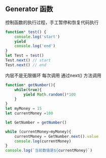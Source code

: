 ## Generator 函数

控制函数的执行过程，手工暂停和恢复代码执行

```javascript
function* test() {
    console.log('start')
    yield
    console.log('end') 
}
let Test = test()
Test.next() // start
Test.next() // end
```

内层不是无限循环 每次调用 通过next() 方法调用 

```javascript
function* getNumber(){
    while(true){
        yield Math.random()*100
    }
}
let myMoney = 15
let currentMoney =100

let GetNumber = getNumber()

while (currentMoney>myMoney){
    currentMoney = GetNumber.next().value
    console.log(currentMoney)
}
console.log(`当前数值是${currentMoney}`)

```
